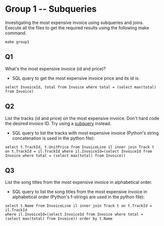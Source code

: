 # Group 1 -- Subqueries

Investigating the most expensive invoice using subqueries and joins. Execute all the files to get the required results using the following make command.

```
make group1
```

## Q1 

What's the most expensive invoice (id and price)?

- SQL query to get the most expensive invoice price and its id is:

```
select InvoiceId, total from Invoice where total = (select max(total) from Invoice)
```

## Q2 

List the tracks (id and price) on the most expensive invoice. 
Don't hard code the desired invoice ID.
Try using a [subquery](https://www.w3schools.com/sql/sql_any_all.asp) instead.

- SQL query to list the tracks with most expensive invoice (Python's string concatenation is used in the python file):

```
select t.TrackId, t.UnitPrice from InvoiceLine il inner join Track t on t.TrackId = il.TrackId where il.InvoiceId=(select InvoiceId from Invoice where total = (select max(total) from Invoice))
```

## Q3

List the song titles from the most expensive invoice in alphabetical order.

- SQL query to list the song titles from the most expensive invoice in alphabetical order (Python's f-strings are used in the python file):

```
select t.Name from InvoiceLine il inner join Track t on t.TrackId = il.TrackId 
where il.InvoiceId=(select InvoiceId from Invoice where total = (select max(total) from Invoice)) order by t.Name
```
